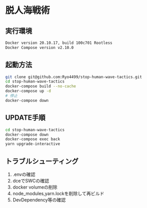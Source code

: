 # 脱人海戦術

## 実行環境

```txt
Docker version 20.10.17, build 100c701 Rootless
Docker Compose version v2.10.0
```

## 起動方法

```bash
git clone git@github.com:Ryo4499/stop-human-wave-tactics.git
cd stop-human-wave-tactics
docker-compose build --no-cache
docker-compose up -d
# 停止
docker-compose down
```

## UPDATE手順

```bash
cd stop-human-wave-tactics
docker-compose down
docker-compose exec back
yarn upgrade-interactive
```

## トラブルシューティング

1. .envの確認
2. dceでSWCの確認
3. docker volumeの削除
4. node_modules,yarn.lockを削除して再ビルド
5. DevDependency等の確認
